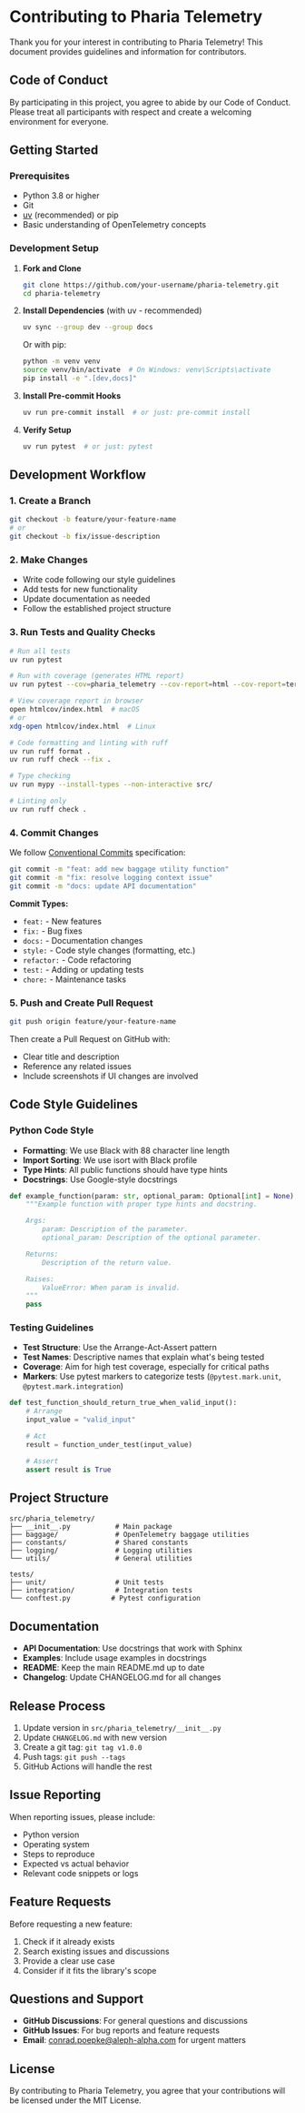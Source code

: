 # Contributing to Pharia Telemetry

Thank you for your interest in contributing to Pharia Telemetry! This document provides guidelines and information for contributors.

## Code of Conduct

By participating in this project, you agree to abide by our Code of Conduct. Please treat all participants with respect and create a welcoming environment for everyone.

## Getting Started

### Prerequisites

- Python 3.8 or higher
- Git
- [uv](https://docs.astral.sh/uv/) (recommended) or pip
- Basic understanding of OpenTelemetry concepts

### Development Setup

1. **Fork and Clone**
   ```bash
   git clone https://github.com/your-username/pharia-telemetry.git
   cd pharia-telemetry
   ```

2. **Install Dependencies** (with uv - recommended)
   ```bash
   uv sync --group dev --group docs
   ```

   Or with pip:
   ```bash
   python -m venv venv
   source venv/bin/activate  # On Windows: venv\Scripts\activate
   pip install -e ".[dev,docs]"
   ```

3. **Install Pre-commit Hooks**
   ```bash
   uv run pre-commit install  # or just: pre-commit install
   ```

4. **Verify Setup**
   ```bash
   uv run pytest  # or just: pytest
   ```

## Development Workflow

### 1. Create a Branch

```bash
git checkout -b feature/your-feature-name
# or
git checkout -b fix/issue-description
```

### 2. Make Changes

- Write code following our style guidelines
- Add tests for new functionality
- Update documentation as needed
- Follow the established project structure

### 3. Run Tests and Quality Checks

```bash
# Run all tests
uv run pytest

# Run with coverage (generates HTML report)
uv run pytest --cov=pharia_telemetry --cov-report=html --cov-report=term-missing

# View coverage report in browser
open htmlcov/index.html  # macOS
# or
xdg-open htmlcov/index.html  # Linux

# Code formatting and linting with ruff
uv run ruff format .
uv run ruff check --fix .

# Type checking
uv run mypy --install-types --non-interactive src/

# Linting only
uv run ruff check .
```

### 4. Commit Changes

We follow [Conventional Commits](https://www.conventionalcommits.org/) specification:

```bash
git commit -m "feat: add new baggage utility function"
git commit -m "fix: resolve logging context issue"
git commit -m "docs: update API documentation"
```

**Commit Types:**
- `feat:` - New features
- `fix:` - Bug fixes
- `docs:` - Documentation changes
- `style:` - Code style changes (formatting, etc.)
- `refactor:` - Code refactoring
- `test:` - Adding or updating tests
- `chore:` - Maintenance tasks

### 5. Push and Create Pull Request

```bash
git push origin feature/your-feature-name
```

Then create a Pull Request on GitHub with:
- Clear title and description
- Reference any related issues
- Include screenshots if UI changes are involved

## Code Style Guidelines

### Python Code Style

- **Formatting**: We use Black with 88 character line length
- **Import Sorting**: We use isort with Black profile
- **Type Hints**: All public functions should have type hints
- **Docstrings**: Use Google-style docstrings

```python
def example_function(param: str, optional_param: Optional[int] = None) -> bool:
    """Example function with proper type hints and docstring.

    Args:
        param: Description of the parameter.
        optional_param: Description of the optional parameter.

    Returns:
        Description of the return value.

    Raises:
        ValueError: When param is invalid.
    """
    pass
```

### Testing Guidelines

- **Test Structure**: Use the Arrange-Act-Assert pattern
- **Test Names**: Descriptive names that explain what's being tested
- **Coverage**: Aim for high test coverage, especially for critical paths
- **Markers**: Use pytest markers to categorize tests (`@pytest.mark.unit`, `@pytest.mark.integration`)

```python
def test_function_should_return_true_when_valid_input():
    # Arrange
    input_value = "valid_input"

    # Act
    result = function_under_test(input_value)

    # Assert
    assert result is True
```

## Project Structure

```
src/pharia_telemetry/
├── __init__.py           # Main package
├── baggage/              # OpenTelemetry baggage utilities
├── constants/            # Shared constants
├── logging/              # Logging utilities
└── utils/                # General utilities

tests/
├── unit/                 # Unit tests
├── integration/          # Integration tests
└── conftest.py          # Pytest configuration
```

## Documentation

- **API Documentation**: Use docstrings that work with Sphinx
- **Examples**: Include usage examples in docstrings
- **README**: Keep the main README.md up to date
- **Changelog**: Update CHANGELOG.md for all changes

## Release Process

1. Update version in `src/pharia_telemetry/__init__.py`
2. Update `CHANGELOG.md` with new version
3. Create a git tag: `git tag v1.0.0`
4. Push tags: `git push --tags`
5. GitHub Actions will handle the rest

## Issue Reporting

When reporting issues, please include:

- Python version
- Operating system
- Steps to reproduce
- Expected vs actual behavior
- Relevant code snippets or logs

## Feature Requests

Before requesting a new feature:

1. Check if it already exists
2. Search existing issues and discussions
3. Provide a clear use case
4. Consider if it fits the library's scope

## Questions and Support

- **GitHub Discussions**: For general questions and discussions
- **GitHub Issues**: For bug reports and feature requests
- **Email**: conrad.poepke@aleph-alpha.com for urgent matters

## License

By contributing to Pharia Telemetry, you agree that your contributions will be licensed under the MIT License.
